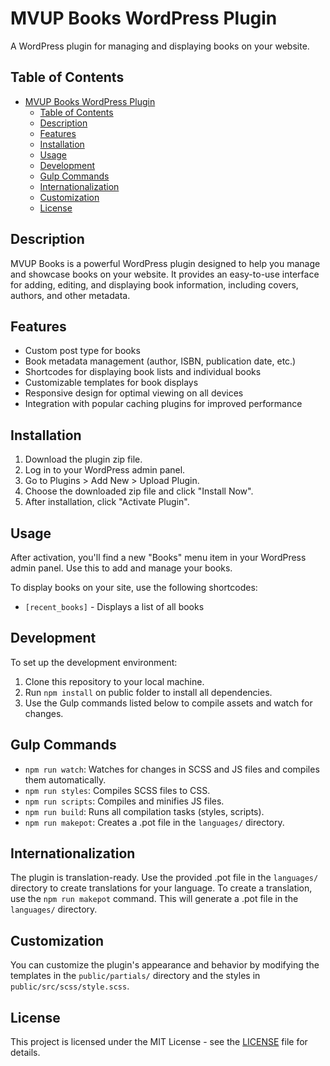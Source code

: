 # MVUP Books WordPress Plugin

A WordPress plugin for managing and displaying books on your website.

## Table of Contents

- [MVUP Books WordPress Plugin](#mvup-books-wordpress-plugin)
  - [Table of Contents](#table-of-contents)
  - [Description](#description)
  - [Features](#features)
  - [Installation](#installation)
  - [Usage](#usage)
  - [Development](#development)
  - [Gulp Commands](#gulp-commands)
  - [Internationalization](#internationalization)
  - [Customization](#customization)
  - [License](#license)

## Description

MVUP Books is a powerful WordPress plugin designed to help you manage and showcase books on your website. It provides an easy-to-use interface for adding, editing, and displaying book information, including covers, authors, and other metadata.

## Features

- Custom post type for books
- Book metadata management (author, ISBN, publication date, etc.)
- Shortcodes for displaying book lists and individual books
- Customizable templates for book displays
- Responsive design for optimal viewing on all devices
- Integration with popular caching plugins for improved performance

## Installation

1. Download the plugin zip file.
2. Log in to your WordPress admin panel.
3. Go to Plugins > Add New > Upload Plugin.
4. Choose the downloaded zip file and click "Install Now".
5. After installation, click "Activate Plugin".

## Usage

After activation, you'll find a new "Books" menu item in your WordPress admin panel. Use this to add and manage your books.

To display books on your site, use the following shortcodes:

- `[recent_books]` - Displays a list of all books

## Development

To set up the development environment:

1. Clone this repository to your local machine.
2. Run `npm install` on public folder to install all dependencies.
3. Use the Gulp commands listed below to compile assets and watch for changes.

## Gulp Commands

- `npm run watch`: Watches for changes in SCSS and JS files and compiles them automatically.
- `npm run styles`: Compiles SCSS files to CSS.
- `npm run scripts`: Compiles and minifies JS files.
- `npm run build`: Runs all compilation tasks (styles, scripts).
- `npm run makepot`: Creates a .pot file in the `languages/` directory.

## Internationalization

The plugin is translation-ready. Use the provided .pot file in the `languages/` directory to create translations for your language.
To create a translation, use the `npm run makepot` command. This will generate a .pot file in the `languages/` directory.

## Customization

You can customize the plugin's appearance and behavior by modifying the templates in the `public/partials/` directory and the styles in `public/src/scss/style.scss`.

## License

This project is licensed under the MIT License - see the [LICENSE](LICENSE) file for details.